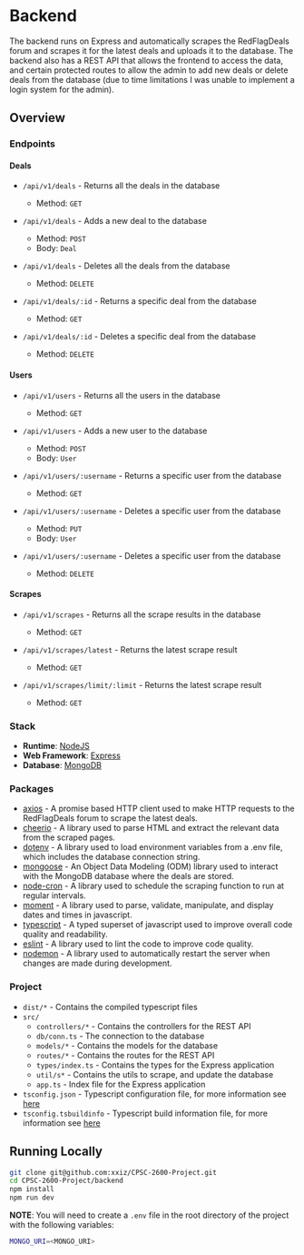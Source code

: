 # Backend
The backend runs on Express and automatically scrapes the RedFlagDeals forum and scrapes it for the latest deals and uploads it to the database. The backend also has a REST API that allows the frontend to access the data, and certain protected routes to allow the admin to add new deals or delete deals from the database (due to time limitations I was unable to implement a login system for the admin).

## Overview

### Endpoints

#### Deals
- `/api/v1/deals` - Returns all the deals in the database
    - Method: `GET`

- `/api/v1/deals` - Adds a new deal to the database
    - Method: `POST`
    - Body: `Deal`

- `/api/v1/deals` - Deletes all the deals from the database
    - Method: `DELETE`

- `/api/v1/deals/:id` - Returns a specific deal from the database
    - Method: `GET`


- `/api/v1/deals/:id` - Deletes a specific deal from the database
    - Method: `DELETE`

#### Users
- `/api/v1/users` - Returns all the users in the database
    - Method: `GET`

- `/api/v1/users` - Adds a new user to the database
    - Method: `POST`
    - Body: `User`

- `/api/v1/users/:username` - Returns a specific user from the database
    - Method: `GET`

- `/api/v1/users/:username` - Deletes a specific user from the database
    - Method: `PUT`
    - Body: `User`

- `/api/v1/users/:username` - Deletes a specific user from the database
    - Method: `DELETE`

#### Scrapes
- `/api/v1/scrapes` - Returns all the scrape results in the database
    - Method: `GET`

- `/api/v1/scrapes/latest` - Returns the latest scrape result
    - Method: `GET`

- `/api/v1/scrapes/limit/:limit` - Returns the latest scrape result
    - Method: `GET`

### Stack
- **Runtime**: [NodeJS](https://nodejs.org/en/)
- **Web Framework**: [Express](https://expressjs.com/)
- **Database**: [MongoDB](https://www.mongodb.com/)

### Packages
- [axios](https://www.npmjs.com/package/axios) - A promise based HTTP client used to make HTTP requests to the RedFlagDeals forum to scrape the latest deals.
- [cheerio](https://www.npmjs.com/package/cheerio) - A library used to parse HTML and extract the relevant data from the scraped pages.
- [dotenv](https://www.npmjs.com/package/dotenv) - A library used to load environment variables from a .env file, which includes the database connection string.
- [mongoose](https://www.npmjs.com/package/mongoose) - An Object Data Modeling (ODM) library used to interact with the MongoDB database where the deals are stored.
- [node-cron](https://www.npmjs.com/package/node-cron) - A library used to schedule the scraping function to run at regular intervals.
- [moment](https://www.npmjs.com/package/moment) - A library used to parse, validate, manipulate, and display dates and times in javascript.
- [typescript](https://www.npmjs.com/package/typescript) - A typed superset of javascript used to improve overall code quality and readability.
- [eslint](https://www.npmjs.com/package/eslint) - A library used to lint the code to improve code quality.
- [nodemon](https://www.npmjs.com/package/nodemon) - A library used to automatically restart the server when changes are made during development.

### Project
- `dist/*` - Contains the compiled typescript files
- `src/`
    - `controllers/*` - Contains the controllers for the REST API
    - `db/conn.ts` - The connection to the database
    - `models/*` - Contains the models for the database
    - `routes/*` - Contains the routes for the REST API
    - `types/index.ts` - Contains the types for the Express application
    - `util/s*` - Contains the utils to scrape, and update the database
    - `app.ts` - Index file for the Express application
- `tsconfig.json` - Typescript configuration file, for more information see [here](https://www.typescriptlang.org/docs/handbook/tsconfig-json.html)
- `tsconfig.tsbuildinfo` - Typescript build information file, for more information see [here](https://www.typescriptlang.org/tsconfig#tsBuildInfoFile)

## Running Locally
```bash
git clone git@github.com:xxiz/CPSC-2600-Project.git
cd CPSC-2600-Project/backend
npm install
npm run dev
```
**NOTE**: You will need to create a `.env` file in the root directory of the project with the following variables:
```bash
MONGO_URI=<MONGO_URI>
```